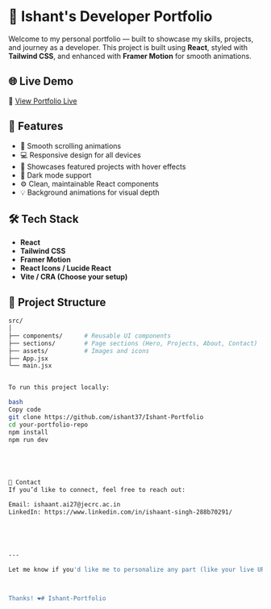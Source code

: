 # 💼 Ishant's Developer Portfolio

Welcome to my personal portfolio — built to showcase my skills, projects, and journey as a developer. This project is built using **React**, styled with **Tailwind CSS**, and enhanced with **Framer Motion** for smooth animations.

## 🌐 Live Demo

🔗 [View Portfolio Live](https://ishant.vercel.app/)

## 📌 Features

- 🌟 Smooth scrolling animations
- 💻 Responsive design for all devices
- 🧠 Showcases featured projects with hover effects
- 🎨 Dark mode support
- ⚙️ Clean, maintainable React components
- 💡 Background animations for visual depth

## 🛠️ Tech Stack

- **React**
- **Tailwind CSS**
- **Framer Motion**
- **React Icons / Lucide React**
- **Vite / CRA (Choose your setup)**

## 📂 Project Structure

```bash
src/
│
├── components/      # Reusable UI components
├── sections/        # Page sections (Hero, Projects, About, Contact)
├── assets/          # Images and icons
├── App.jsx
└── main.jsx


To run this project locally:

bash
Copy code
git clone https://github.com/ishant37/Ishant-Portfolio
cd your-portfolio-repo
npm install
npm run dev





📧 Contact
If you’d like to connect, feel free to reach out:

Email: ishaant.ai27@jecrc.ac.in
LinkedIn: https://www.linkedin.com/in/ishaant-singh-288b70291/





---

Let me know if you'd like me to personalize any part (like your live URL, email, project screenshots, or tech stack)!



Thanks! ❤#   I s h a n t - P o r t f o l i o 
 
 